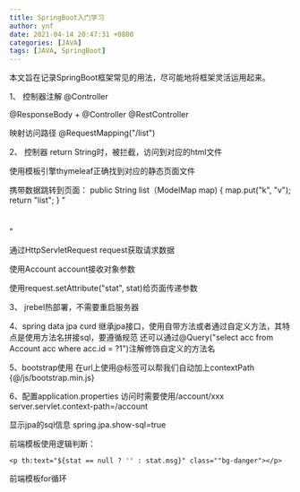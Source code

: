 ```yaml
---
title: SpringBoot入门学习
author: ynf
date: 2021-04-14 20:47:31 +0800
categories: [JAVA]
tags: [JAVA, SpringBoot]
---
```

本文旨在记录SpringBoot框架常见的用法，尽可能地将框架灵活运用起来。

1、
控制器注解
@Controller

@ResponseBody + @Controller
@RestController


映射访问路径
@RequestMapping("/list")

2、
控制器
return String时，被拦截，访问到对应的html文件

使用模板引擎thymeleaf正确找到对应的静态页面文件

携带数据跳转到页面：
public String list（ModelMap map) {
    map.put("k", "v");
    return "list";
}
"<h1 th:text="{name}"></h1>"

通过HttpServletRequest request获取请求数据

使用Account account接收对象参数

使用request.setAttribute("stat", stat)给页面传递参数

3、
jrebel热部署，不需要重启服务器

4、spring data jpa curd
继承jpa接口，使用自带方法或者通过自定义方法，其特点是使用方法名拼接sql，要遵循规范
还可以通过@Query("select acc from Account acc where acc.id = ?1")注解修饰自定义的方法名


5、bootstrap使用
在url上使用@标签可以帮我们自动加上contextPath
{@/js/bootstrap.min.js}

6、配置application.properties
访问时需要使用/account/xxx
server.servlet.context-path=/account

显示jpa的sql信息
spring.jpa.show-sql=true

前端模板使用逻辑判断：
```
<p th:text="${stat == null ? '' : stat.msg}" class=""bg-danger"></p>
```

前端模板for循环

